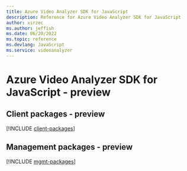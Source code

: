 ```yaml
---
title: Azure Video Analyzer SDK for JavaScript
description: Reference for Azure Video Analyzer SDK for JavaScript
author: xirzec
ms.author: jeffish
ms.date: 06/20/2022
ms.topic: reference
ms.devlang: JavaScript
ms.service: videoanalyzer
---
```

# Azure Video Analyzer SDK for JavaScript - preview
## Client packages - preview
[!INCLUDE [client-packages](video-analyzer-client-index.md)]
## Management packages - preview
[!INCLUDE [mgmt-packages](video-analyzer-mgmt-index.md)]

